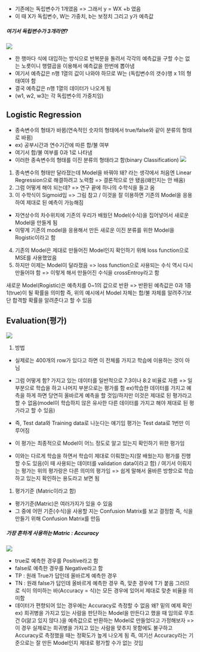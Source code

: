- 기존에는 독립변수가 1개였음 => 그래서 y = WX +b 였음
- 이 때 X가 독립변수, W는 가중치, b는 보정치 그리고 y가 예측값


##### 여기서 독립변수가 3개라면? 
![](Pasted%20image%2020230403181615.png)
- 한 행마다 식에 대입하는 방식으로 반복문을 돌려서 각각의 예측값을 구할 수는 없는 노릇이니 행렬곱을 이용해서 예측값을 한번에 뽑아냄
- 여기서 예측값은 n행 1열의 값이 나와야 하므로 W는 (독립변수의 갯수)행 x 1의 형태여야 함
- 결국 예측값은 n행 1열의 데이터가 나오게 됨
- (w1, w2, w3는 각 독립변수의 가중치임)

## Logistic Regression
- 종속변수의 형태가 바뀜(연속적인 숫자의 형태에서 true/false와 같이 분류의 형태로 바뀜)
- ex) 공부시간과 연수기간에 따른 합/불 여부
- 여기서 합/불 여부를 0과 1로 나타냄
- 이러한 종속변수의 형태를 이진 분류의 형태라고 함(binary Classification)
![](Pasted%20image%2020230403181636.png)
1. 종속변수의 형태만 달라졌는데 Model을 바꿔야 돼? 라는 생각에서 처음엔 Linear Regression으로 해결하려고 노력함 => 결론적으로 안 됐음(왜인지는 안 배움)
2. 그럼 어떻게 해야 되는데? => 연구 끝에 하나의 수학식을 들고 옴
3. 이 수학식이 Sigmoid임 => 그림 참고 / 이것을 잘 이용하면 기존의 Model을 응용하여 제대로 된 예측이 가능해짐
- 자연상수의 차수위치에 기존의 우리가 배웠던 Model(수식)을 집어넣어서 새로운 Model을 만들게 됨
- 이렇게 기존의 model을 응용해서 만든 새로운 이진 분류를 위한 Model을 Rogistic이라고 함
4. 기존의 Model은 제대로 만들어진 Model인지 확인하기 위해 loss function으로 MSE를 사용했었음
5. 하지만 이제는 Model이 달라졌음 
=> loss function으로 사용되는 수식 역시 다시 만들어야 함
=> 이렇게 해서 만들어진 수식을 crossEntroy라고 함

새로운 Model(Rogistic)은 예측치를 0~1의 값으로 반환 => 반환된 예측값은 0과 1중 1(true)이 될 확률을 의미함
즉, 위의 예시에서 Model 자체는 합/불 자체를 알려주기보단 합격할 확률을 알려준다고 할 수 있음

## Evaluation(평가)
![](Pasted%20image%2020230403181657.png)
1. 방법
- 실제로는 400개의 row가 있다고 하면 이 전체를 가지고 학습에 이용하는 것이 아님
- 그럼 어떻게 함? 가지고 있는 데이터를 일반적으로 7:3이나 8:2 비율로 자름 => 일부분으로 학습을 하고 나머지 부분으로는 평가를 함
ex)학습한 데이터를 가지고 예측을 하게 하면 당연히 올바르게 예측을 할 것임/하지만 이것은 제대로 된 평가라고 할 수 없음(model이 학습하지 않은 유사한 다른 데이터를 가지고 해야 제대로 된 평가라고 할 수 있음)
- 즉, Test data와 Training data로 나눈다는 얘기임 평가는 Test data로 1번만 이루어짐
- 이 평가는 최종적으로 Model이 어느 정도로 알고 있는지 확인하기 위한 평가임

- 이와는 다르게 학습을 하면서 학습이 제대로 이뤄졌는지(잘 배웠는지) 평가를 진행할 수도 있음(이 때 사용되는 데이터를 validation data이라고 함) / 여기서 이뤄지는 평가는 위의 평가랑은 다른 의미의 평가임 => 쉽게 말해서 올바른 방향으로 학습하고 있는지 확인하는 용도라고 보면 됨
1. 평가기준 (Matric이라고 함)
- 평가기준(Matric)은 여러가지가 있을 수 있음
- 그 중에 어떤 기준(수식)을 사용할 지는 Confusion Matrix를 보고 결정함 즉, 식을 만들기 위해 Confusion Matrix를 만듬

##### 가장 흔하게 사용하는 Matric : Accuracy
![](Pasted%20image%2020230403181717.png)
- true로 예측한 경우를 Positive라고 함
- false로 예측한 경우를 Negative라고 함
- TP : 원래 True가 답인데 올바르게 예측한 경우
- TN : 원래 false가 답인데 올바르게 예측한 경우
즉, 맞춘 경우에 T가 붙음 그러므로 식이 의미하는 바(Accuracy = 식)는 모든 경우에 있어서 제대로 맞춘 비율을 의미함
- 데이터가 편향되어 있는 경우에는 Accuracy로 측정할 수 없음 왜? 밑의 예제 확인
ex) 희귀병을 가지고 있는 사람을 판단하는 Model을 만든다고 했을 때 임의로 무조건 0(앓고 있지 않다.)을 예측값으로 반환하는 Model로 만들었다고 가정해보자 => 이 경우 실제로는 희귀병을 가지고 있는 사람을 맞추지 못함에도 불구하고 Accuracy로 측정했을 때는 정확도가 높게 나오게 됨 즉, 여기선 Accuracy라는 기준으로는 잘 만든 Model인지 제대로 평가할 수가 없는 것임
